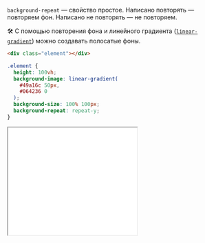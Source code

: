 `background-repeat` — свойство простое. Написано повторять — повторяем фон. Написано не повторять — не повторяем.

🛠 С помощью повторения фона и линейного градиента ([`linear-gradient`](/css/linear-gradient)) можно создавать полосатые фоны.

```html
<div class="element"></div>
```

```css
.element {
  height: 100vh;
  background-image: linear-gradient(
    #49a16c 50px,
    #064236 0
  );
  background-size: 100% 100px;
  background-repeat: repeat-y;
}
```

<iframe title="Паттерн градиентом" src="../demos/gradient/" height="250"></iframe>

